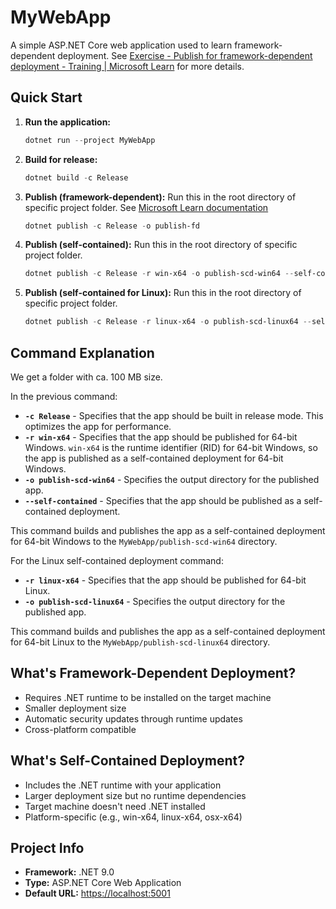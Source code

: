 # MyWebApp

A simple ASP.NET Core web application used to learn framework-dependent deployment.
See [Exercise - Publish for framework-dependent deployment - Training | Microsoft Learn](https://learn.microsoft.com/en-us/training/modules/publish-aspnetcore-app/3-exercise-framework-dependent) for more details.

## Quick Start

1. **Run the application:**

   ```powershell
   dotnet run --project MyWebApp
   ```

2. **Build for release:**

   ```powershell
   dotnet build -c Release
   ```

3. **Publish (framework-dependent):**
Run this in the root directory of specific project folder.
See [Microsoft Learn documentation](https://learn.microsoft.com/en-us/training/modules/publish-aspnetcore-app/3-exercise-framework-dependent)

   ```powershell
   dotnet publish -c Release -o publish-fd   
   ```

4. **Publish (self-contained):**
Run this in the root directory of specific project folder.

   ```powershell
   dotnet publish -c Release -r win-x64 -o publish-scd-win64 --self-contained
   ```

5. **Publish (self-contained for Linux):**
Run this in the root directory of specific project folder.

   ```powershell
   dotnet publish -c Release -r linux-x64 -o publish-scd-linux64 --self-contained
   ```

## Command Explanation

We get a folder with ca. 100 MB size.

In the previous command:

- **`-c Release`** - Specifies that the app should be built in release mode. This optimizes the app for performance.
- **`-r win-x64`** - Specifies that the app should be published for 64-bit Windows. `win-x64` is the runtime identifier (RID) for 64-bit Windows, so the app is published as a self-contained deployment for 64-bit Windows.
- **`-o publish-scd-win64`** - Specifies the output directory for the published app.
- **`--self-contained`** - Specifies that the app should be published as a self-contained deployment.

This command builds and publishes the app as a self-contained deployment for 64-bit Windows to the `MyWebApp/publish-scd-win64` directory.

For the Linux self-contained deployment command:

- **`-r linux-x64`** - Specifies that the app should be published for 64-bit Linux.
- **`-o publish-scd-linux64`** - Specifies the output directory for the published app.

This command builds and publishes the app as a self-contained deployment for 64-bit Linux to the `MyWebApp/publish-scd-linux64` directory.

## What's Framework-Dependent Deployment?

- Requires .NET runtime to be installed on the target machine
- Smaller deployment size
- Automatic security updates through runtime updates
- Cross-platform compatible

## What's Self-Contained Deployment?

- Includes the .NET runtime with your application
- Larger deployment size but no runtime dependencies
- Target machine doesn't need .NET installed
- Platform-specific (e.g., win-x64, linux-x64, osx-x64)

## Project Info

- **Framework:** .NET 9.0
- **Type:** ASP.NET Core Web Application
- **Default URL:** [https://localhost:5001](https://localhost:5001)
